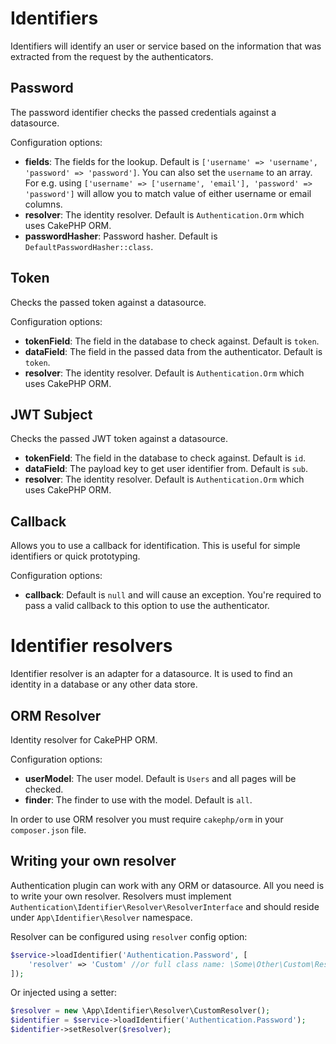 # Identifiers

Identifiers will identify an user or service based on the information that was extracted from the request by the authenticators.

## Password

The password identifier checks the passed credentials against a datasource.

Configuration options:

* **fields**: The fields for the lookup. Default is `['username' => 'username', 'password' => 'password']`.
  You can also set the `username` to an array. For e.g. using
  `['username' => ['username', 'email'], 'password' => 'password']` will allow
  you to match value of either username or email columns.
* **resolver**: The identity resolver. Default is `Authentication.Orm` which uses CakePHP ORM.
* **passwordHasher**: Password hasher. Default is `DefaultPasswordHasher::class`.

## Token

Checks the passed token against a datasource.

Configuration options:

* **tokenField**: The field in the database to check against. Default is `token`.
* **dataField**: The field in the passed data from the authenticator. Default is `token`.
* **resolver**: The identity resolver. Default is `Authentication.Orm` which uses CakePHP ORM.

## JWT Subject

Checks the passed JWT token against a datasource.

* **tokenField**: The field in the database to check against. Default is `id`.
* **dataField**: The payload key to get user identifier from. Default is `sub`.
* **resolver**: The identity resolver. Default is `Authentication.Orm` which uses CakePHP ORM.

## Callback

Allows you to use a callback for identification. This is useful for simple identifiers or quick prototyping.

Configuration options:

* **callback**: Default is `null` and will cause an exception. You're required to pass a valid callback to this option to use the authenticator.

# Identifier resolvers

Identifier resolver is an adapter for a datasource. It is used to find an identity in a database or any other data store.

## ORM Resolver

Identity resolver for CakePHP ORM.

Configuration options:

* **userModel**: The user model. Default is `Users` and all pages will be checked.
* **finder**: The finder to use with the model. Default is `all`.

In order to use ORM resolver you must require `cakephp/orm` in your `composer.json` file.

## Writing your own resolver

Authentication plugin can work with any ORM or datasource. All you need is to write your own resolver.
Resolvers must implement `Authentication\Identifier\Resolver\ResolverInterface` and should reside under `App\Identifier\Resolver` namespace.

Resolver can be configured using `resolver` config option:

```php
$service->loadIdentifier('Authentication.Password', [
    'resolver' => 'Custom' //or full class name: \Some\Other\Custom\Resolver::class
]);
```

Or injected using a setter:

```php
$resolver = new \App\Identifier\Resolver\CustomResolver();
$identifier = $service->loadIdentifier('Authentication.Password');
$identifier->setResolver($resolver);
```
